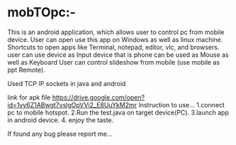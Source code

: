 # mobTOpc:-
This is an android application, which allows user to control pc from mobile device.
User can open use this app on Windows as well as linux machine.
Shortcuts to open apps like Terminal, notepad, editor, vlc, and browsers.
user can use device as Input device that is phone can be used as Mouse as well as Keyboard
User can control slideshow from mobile (use mobile as ppt Remote).

Used TCP IP sockets in java and android

link for apk file 
        https://drive.google.com/open?id=1vy6Z1ABwgt7vslgOpVVi2_E8UuYkM2mr
Instruction to use...
      1.connect pc to mobile hotspot.
      2.Run the test.java on target device(PC).
      3.launch app in android device.
      4. enjoy the taste.
      
If found any bug please report me...      
